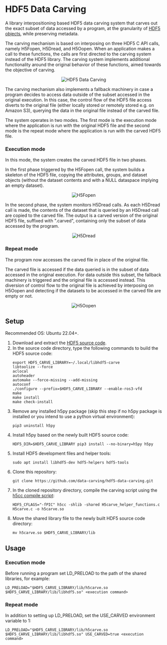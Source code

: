 # HDF5 Data Carving

A library interpositioning based HDF5 data carving system that carves out the exact subset of data accessed by a program, at the granularity of [HDF5 objects](https://docs.hdfgroup.org/hdf5/develop/group___h5_o.html), while preserving metadata.

The carving mechanism is based on interposing on three HDF5 C API calls, namely H5Fopen, H5Dread, and H5Oopen. When an application makes a call to these functions, the calls are first directed to the carving system instead of the HDF5 library. The carving system implements additional functionality around the original behavior of these functions, aimed towards the objective of carving.

<p align="center">
<img alt="HDF5 Data Carving" src="https://github.com/raffayatiq/hdf5-data-carving/assets/58357644/2b66fff0-c0a4-43a4-8355-8864e00e2333">
</p>

The carving mechanism also implements a fallback machinery in case a program decides to access data outside of the subset accessed in the original execution. In this case, the control flow of the HDF5 file access diverts to the original file (either locally stored or remotely stored e.g. on Amazon S3), querying the data in the original file instead of the carved file.

The system operates in two modes. The first mode is the execution mode where the application is run with the original HDF5 file and the second mode is the repeat mode where the application is run with the carved HDF5 file.

### Execution mode

   In this mode, the system creates the carved HDF5 file in two phases.

   In the first phase triggered by the H5Fopen call, the system builds a skeleton of the HDF5 file, copying the attributes, groups, and dataset objects (without the dataset contents and with a NULL dataspace implying an empty dataset).
   
   <p align="center">
   <img alt="H5Fopen" src="https://github.com/raffayatiq/hdf5-data-carving/assets/58357644/5b644e40-b1ab-4bbc-a0d2-822c76c3d480">
   </p>

   In the second phase, the system monitors H5Dread calls. As each H5Dread call is made, the contents of the dataset that is queried by an H5Dread call are copied to the carved file. The output is a carved version of the original HDF5 file, suffixed with ".carved", containing only the subset of data accessed by the program.
   
   <p align="center">
   <img alt="H5Dread" src="https://github.com/raffayatiq/hdf5-data-carving/assets/58357644/6a233928-d327-4ef1-bd17-c7eda3dca9a2">
   </p>

### Repeat mode

   The program now accesses the carved file in place of the original file.

   The carved file is accessed if the data queried is in the subset of data accessed in the original execution. For data outside this subset, the fallback machinery is triggered and the original file is accessed instead. This diversion of control flow to the original file is achieved by interposing on H5Oopen and detecting if the datasets to be accessed in the carved file are empty or not.
   
   <p align="center">
   <img alt="H5Oopen" src="https://github.com/raffayatiq/hdf5-data-carving/assets/58357644/d597461e-c840-4fa0-bbb6-3e87b2ed52c6">
   </p>

## Setup
Recommended OS: Ubuntu 22.04+.

1. Download and extract the [HDF5 source code](https://www.hdfgroup.org/downloads/hdf5/source-code/).
2. In the source code directory, type the following commands to build the HDF5 source code:
   ```
   export HDF5_CARVE_LIBRARY=~/.local/libhdf5-carve
   libtoolize --force
   aclocal
   autoheader
   automake --force-missing --add-missing
   autoconf
   ./configure --prefix=$HDF5_CARVE_LIBRARY --enable-ros3-vfd
   make
   make install
   make check-install
   ```
3. Remove any installed h5py package (skip this step if no h5py package is installed or you intend to use a python virtual environment):
   ```
   pip3 uninstall h5py
   ```
4. Install h5py based on the newly built HDF5 source code:
   ```
   HDF5_DIR=$HDF5_CARVE_LIBRARY pip3 install --no-binary=h5py h5py
   ```
5. Install HDF5 development files and helper tools:
   ```
   sudo apt install libhdf5-dev hdf5-helpers hdf5-tools
   ```
6. Clone this repository:
   ```
   git clone https://github.com/data-carving/hdf5-data-carving.git
   ``` 
7. In the cloned repository directory, compile the carving script using the [h5cc compile script](https://docs.hdfgroup.org/archive/support/HDF5/Tutor/compile.html):
   ```
   HDF5_CFLAGS="-fPIC" h5cc -shlib -shared H5carve_helper_functions.c H5carve.c -o h5carve.so
   ```
8. Move the shared library file to the newly built HDF5 source code directory:
    ```
    mv h5carve.so $HDF5_CARVE_LIBRARY/lib
    ```
    
## Usage

### Execution mode
Before running a program set LD_PRELOAD to the path of the shared libraries, for example:
```
LD_PRELOAD="$HDF5_CARVE_LIBRARY/lib/h5carve.so $HDF5_CARVE_LIBRARY/lib/libhdf5.so" <execution command>
```

### Repeat mode
In addition to setting up LD_PRELOAD, set the USE_CARVED environment variable to 1:
```
LD_PRELOAD="$HDF5_CARVE_LIBRARY/lib/h5carve.so $HDF5_CARVE_LIBRARY/lib/libhdf5.so" USE_CARVED=true <execution command>
```
